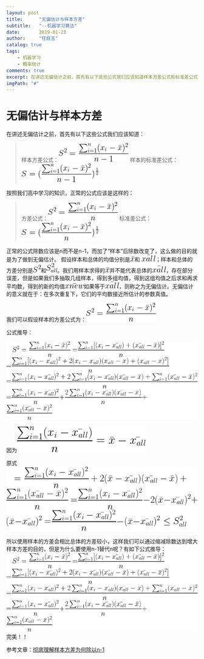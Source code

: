 ```yaml
---
layout: post
title:      "无偏估计与样本方差"
subtitle:   "--机器学习算法"
date:       2019-01-23
author:     "任庭玉"
catalog: true
tags:
    - 机器学习
    - 概率统计
comments: true
excerpt: 在讲述无偏估计之前，首先有以下这些公式我们应该知道样本方差公式和标准差公式...按照我们高中学习的知识，正常的公式应该是这样的...正常的公式除数应该是n而不是n-1，而加了“样本”后除数改变了，这么做的目的就是为了做到无偏估计...
imgPath: "#"
---
```


# 无偏估计与样本方差

在讲述无偏估计之前，首先有以下这些公式我们应该知道：

> 样本方差公式：![01](https://github.com/rendaxia/rendaxia.github.io/blob/master/images/formula/03.gif?raw=true)
  样本的标准差公式：![01](https://github.com/rendaxia/rendaxia.github.io/blob/master/images/formula/04.gif?raw=true)

按照我们高中学习的知识，正常的公式应该是这样的：

> 方差公式：![01](https://github.com/rendaxia/rendaxia.github.io/blob/master/images/formula/05.gif?raw=true)
  标准差公式：![01](https://github.com/rendaxia/rendaxia.github.io/blob/master/images/formula/06.gif?raw=true)

正常的公式除数应该是n而不是n-1，而加了“样本”后除数改变了，这么做的目的就是为了做到无偏估计。
假设样本和总体的均值分别是![01](https://github.com/rendaxia/rendaxia.github.io/blob/master/images/formula/07.gif?raw=true)和 ![01](https://github.com/rendaxia/rendaxia.github.io/blob/master/images/formula/08.gif?raw=true)；样本和总体的方差分别是![01](https://github.com/rendaxia/rendaxia.github.io/blob/master/images/formula/10.gif?raw=true)和![01](https://github.com/rendaxia/rendaxia.github.io/blob/master/images/formula/11.gif?raw=true)。我们用样本求得的![01](https://github.com/rendaxia/rendaxia.github.io/blob/master/images/formula/07.gif?raw=true)并不能代表总体的![01](https://github.com/rendaxia/rendaxia.github.io/blob/master/images/formula/08.gif?raw=true)，存在部分误差，但是如果我们多抽取几组样本，得到多组均值，得到这组均值之后求和再求平均数，得到的新的均值![01](https://github.com/rendaxia/rendaxia.github.io/blob/master/images/formula/09.gif?raw=true)如果等于![01](https://github.com/rendaxia/rendaxia.github.io/blob/master/images/formula/08.gif?raw=true)，则称之为无偏估计。无偏估计的意义就在于：在多次重复下，它们的平均数接近所估计的参数真值。

我们可以假设样本的方差公式为：![01](https://github.com/rendaxia/rendaxia.github.io/blob/master/images/formula/05.gif?raw=true)

公式推导：

![01](https://github.com/rendaxia/rendaxia.github.io/blob/master/images/formula/01.gif?raw=true)

因为![02](https://github.com/rendaxia/rendaxia.github.io/blob/master/images/formula/13.gif?raw=true)



原式![02](https://github.com/rendaxia/rendaxia.github.io/blob/master/images/formula/14.gif?raw=true)

所以使用样本的方差会相比总体的方差较小，这样我们可以通过缩减除数达到增大样本方差的目的，但是为什么要使用n-1替代n呢？有如下公式推导：
![02](https://github.com/rendaxia/rendaxia.github.io/blob/master/images/formula/01.gif?raw=true)
完美！！

参考文章：[彻底理解样本方差为何除以n-1][1]


[1]: https://blog.csdn.net/hearthougan/article/details/77859173
